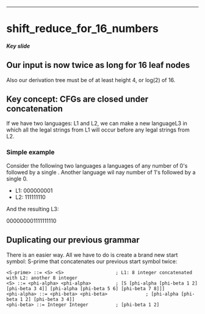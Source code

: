 ---
# shift_reduce_for_16_numbers


##### Key slide

## Our input is now twice as long for 16 leaf nodes

Also our derivation tree must be of at least height 4, or log(2) of 16.


## Key concept:  CFGs are closed under concatenation

If we have two languages: L1 and L2, we can make a new languageL3 in which all
the legal strings from L1 will occur before any legal strings from L2.

### Simple example

Consider the following two languages  a languages of any number of 0's
followed by a single . Another language wil nay number of 1's followed by
a single 0.

- L1:   000000001
- L2:   111111110

And the resulting L3:

000000001111111110


## Duplicating our previous grammar

There is an easier way. All we have to do is create a brand new start symbol: S-prime
 that concatenates our previous start symbol twice:


```bnf
<S-prime> ::= <S> <S>                   ; L1: 8 integer concatenated with L2: another 8 integer
<S> ::= <phi-alpha> <phi-alpha>         ; [S [phi-alpha [phi-beta 1 2] [phi-beta 3 4]] [phi-alpha [phi-beta 5 6] [phi-beta 7 8]]]
<phi-alpha> ::= <phi-beta> <phi-beta>              ; [phi-alpha [phi-beta 1 2] [phi-beta 3 4]]
<phi-beta> ::= Integer Integer          ; [phi-beta 1 2]
```

